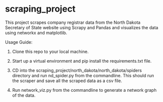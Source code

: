 # scraping_project

This project scrapes company registrar data from the North Dakota Secretary of State website using Scrapy and Pandas and visualizes the data using networkx and matplotlib.


Usage Guide:

1. Clone this repo to your local machine.

2. Start up a virtual environment and pip install the requirements.txt file.

3. CD into the scraping_project/north_dakota/north_dakota/spiders directory and run nd_spider.py from the commandline. This should run the scraper and save all the scraped data as a csv file.

4. Run network_viz.py from the commandline to generate a network graph of the data.
